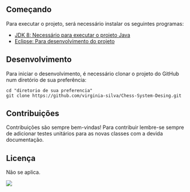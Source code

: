 ## Começando

Para executar o projeto, será necessário instalar os seguintes programas:

- [JDK 8: Necessário para executar o projeto Java](http://www.oracle.com/technetwork/java/javase/downloads/jdk10-downloads-4416644.html)
- [Eclipse: Para desenvolvimento do projeto](http://www.eclipse.org/downloads/packages/eclipse-ide-java-ee-developers/oxygen3a)

## Desenvolvimento

Para iniciar o desenvolvimento, é necessário clonar o projeto do GitHub num diretório de sua preferência:

```shell
cd "diretorio de sua preferencia"
git clone https://github.com/virginia-silva/Chess-System-Desing.git
```
## Contribuições

Contribuições são sempre bem-vindas! Para contribuir lembre-se sempre de adicionar testes unitários para as novas classes com a devida documentação.

## Licença

Não se aplica.

<img src = "SemTítulo.png">
